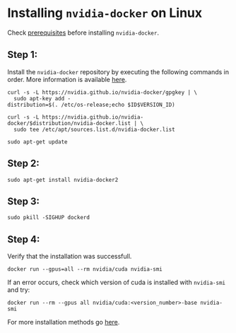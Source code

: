 # Installing `nvidia-docker` on Linux

Check [prerequisites]() before installing `nvidia-docker`. 

## Step 1:

Install the `nvidia-docker` repository by executing the following commands in order. More information is available [here](https://nvidia.github.io/nvidia-docker/).

```
curl -s -L https://nvidia.github.io/nvidia-docker/gpgkey | \
  sudo apt-key add -
distribution=$(. /etc/os-release;echo $ID$VERSION_ID)

curl -s -L https://nvidia.github.io/nvidia-docker/$distribution/nvidia-docker.list | \
  sudo tee /etc/apt/sources.list.d/nvidia-docker.list
  
sudo apt-get update
```

## Step 2:

```
sudo apt-get install nvidia-docker2
```

## Step 3:

```
sudo pkill -SIGHUP dockerd
```

## Step 4:

Verify that the installation was successfull.

```
docker run --gpus=all --rm nvidia/cuda nvidia-smi
```
If an error occurs, check which version of cuda is installed with ```nvidia-smi``` and try: 

```
docker run --rm --gpus all nvidia/cuda:<version_number>-base nvidia-smi
```

For more installation methods go [here](https://github.com/NVIDIA/nvidia-docker/wiki/Installation-(version-2.0)).
